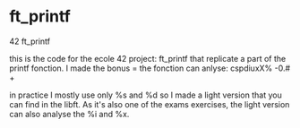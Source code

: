 # ft_printf
42 ft_printf

this is the code for the ecole 42 project: ft_printf that replicate a part of the printf fonction. 
I made the bonus = the fonction can anlyse:
cspdiuxX%
-0.# +

in practice I mostly use only %s and %d so I made a light version that you can find in the libft.
As it's also one of the exams exercises, the light version can also analyse the %i and %x.
